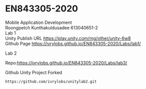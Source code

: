 # EN843305-2020

Mobile Application Development\
Roongpetch Kunthakuldusadee 613040651-2\
Lab 1\
Unity Publish URL https://play.unity.com/mg/other/unity-6w8 \
Github Page https://ivrylobs.github.io/EN843305-2020/Labs/lab1/

Lab 2

Repo:https://ivrylobs.github.io/EN843305-2020/Labs/lab3/

Github Unity Project Forked

  ```
  https://github.com/ivrylobs/unitylab2.git
  ```
